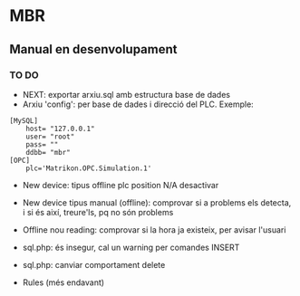 # MBR

## Manual en desenvolupament

### TO DO
* NEXT: exportar arxiu.sql amb estructura base de dades
* Arxiu 'config': per base de dades i direcció del PLC. Exemple:

```
[MySQL]
	host= "127.0.0.1"
	user= "root"
	pass= ""
	ddbb= "mbr"
[OPC]
	plc='Matrikon.OPC.Simulation.1'
```

* New device: tipus offline plc position N/A desactivar
* New device tipus manual (offline): comprovar si a problems els detecta, i si és així, treure'ls, pq no són problems
* Offline nou reading: comprovar si la hora ja existeix, per avisar l'usuari
* sql.php: és insegur, cal un warning per comandes INSERT
* sql.php: canviar comportament delete


* Rules	(més endavant)
